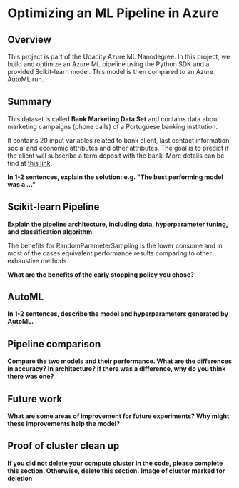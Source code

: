 # Optimizing an ML Pipeline in Azure

## Overview
This project is part of the Udacity Azure ML Nanodegree.
In this project, we build and optimize an Azure ML pipeline using the Python SDK and a provided Scikit-learn model.
This model is then compared to an Azure AutoML run.

## Summary

This dataset is called **Bank Marketing Data Set** and contains data about marketing campaigns (phone calls) of a Portuguese banking institution. 

It contains 20 input variables related to bank client, last contact information, social and economic attributes and other attributes. The goal is to predict if the client will subscribe a term deposit with the bank. More details can be find at [this link](https://archive.ics.uci.edu/ml/datasets/Bank%20Marketing#).

**In 1-2 sentences, explain the solution: e.g. "The best performing model was a ..."**

## Scikit-learn Pipeline
**Explain the pipeline architecture, including data, hyperparameter tuning, and classification algorithm.**

The benefits for RandomParameterSampling is the lower consume and in most of the cases equivalent performance results comparing to other exhaustive methods.

**What are the benefits of the early stopping policy you chose?**


## AutoML
**In 1-2 sentences, describe the model and hyperparameters generated by AutoML.**

## Pipeline comparison
**Compare the two models and their performance. What are the differences in accuracy? In architecture? If there was a difference, why do you think there was one?**

## Future work
**What are some areas of improvement for future experiments? Why might these improvements help the model?**

## Proof of cluster clean up
**If you did not delete your compute cluster in the code, please complete this section. Otherwise, delete this section.**
**Image of cluster marked for deletion**
